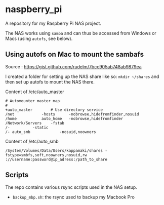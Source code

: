 # naspberry_pi
A repository for my Raspberry Pi NAS project.

The NAS works using `samba` and can thus be accessed from Windows or Macs (using `autofs`, see below).

## Using autofs on Mac to mount the sambafs

Source : https://gist.github.com/rudelm/7bcc905ab748ab9879ea

I created a folder for setting up the NAS share like so: `mkdir ~/shares` and then set up autofs to mount the NAS there.

Content of /etc/auto_master

```
# Automounter master map
#
+auto_master		# Use directory service
/net			-hosts		-nobrowse,hidefromfinder,nosuid
/home			auto_home	-nobrowse,hidefromfinder
/Network/Servers	-fstab
/-			-static
/- auto_smb             -nosuid,noowners
```

Content of /etc/auto_smb

```
/System/Volumes/Data/Users/kappamaki/shares -fstype=smbfs,soft,noowners,nosuid,rw ://username:password@ip_adress:/path_to_share
```


## Scripts
The repo contains various rsync scripts used in the NAS setup.

- `backup_mbp.sh`: the rsync used to backup my Macbook Pro

